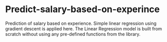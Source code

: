 # Predict-salary-based-on-experince
Prediction of salary based on experience. 
Simple linear regression using gradient descent is applied here.
The Linear Regression model is built from scratch without using any pre-defined functions from the library.
